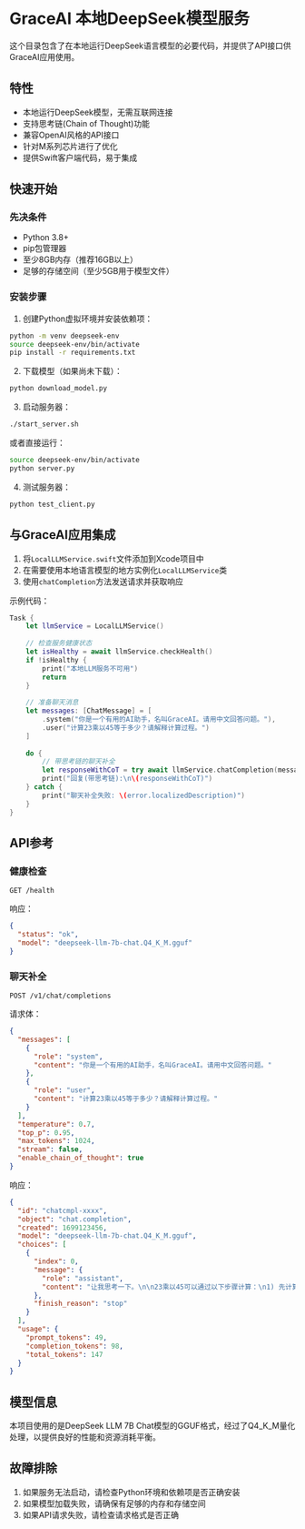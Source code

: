# GraceAI 本地DeepSeek模型服务

这个目录包含了在本地运行DeepSeek语言模型的必要代码，并提供了API接口供GraceAI应用使用。

## 特性

- 本地运行DeepSeek模型，无需互联网连接
- 支持思考链(Chain of Thought)功能
- 兼容OpenAI风格的API接口
- 针对M系列芯片进行了优化
- 提供Swift客户端代码，易于集成

## 快速开始

### 先决条件

- Python 3.8+
- pip包管理器
- 至少8GB内存（推荐16GB以上）
- 足够的存储空间（至少5GB用于模型文件）

### 安装步骤

1. 创建Python虚拟环境并安装依赖项：

```bash
python -m venv deepseek-env
source deepseek-env/bin/activate
pip install -r requirements.txt
```

2. 下载模型（如果尚未下载）：

```bash
python download_model.py
```

3. 启动服务器：

```bash
./start_server.sh
```

或者直接运行：

```bash
source deepseek-env/bin/activate
python server.py
```

4. 测试服务器：

```bash
python test_client.py
```

## 与GraceAI应用集成

1. 将`LocalLLMService.swift`文件添加到Xcode项目中
2. 在需要使用本地语言模型的地方实例化`LocalLLMService`类
3. 使用`chatCompletion`方法发送请求并获取响应

示例代码：

```swift
Task {
    let llmService = LocalLLMService()
    
    // 检查服务健康状态
    let isHealthy = await llmService.checkHealth()
    if !isHealthy {
        print("本地LLM服务不可用")
        return
    }
    
    // 准备聊天消息
    let messages: [ChatMessage] = [
        .system("你是一个有用的AI助手，名叫GraceAI。请用中文回答问题。"),
        .user("计算23乘以45等于多少？请解释计算过程。")
    ]
    
    do {
        // 带思考链的聊天补全
        let responseWithCoT = try await llmService.chatCompletion(messages: messages, enableChainOfThought: true)
        print("回复(带思考链):\n\(responseWithCoT)")
    } catch {
        print("聊天补全失败: \(error.localizedDescription)")
    }
}
```

## API参考

### 健康检查

```
GET /health
```

响应：
```json
{
  "status": "ok",
  "model": "deepseek-llm-7b-chat.Q4_K_M.gguf"
}
```

### 聊天补全

```
POST /v1/chat/completions
```

请求体：
```json
{
  "messages": [
    {
      "role": "system",
      "content": "你是一个有用的AI助手，名叫GraceAI。请用中文回答问题。"
    },
    {
      "role": "user",
      "content": "计算23乘以45等于多少？请解释计算过程。"
    }
  ],
  "temperature": 0.7,
  "top_p": 0.95,
  "max_tokens": 1024,
  "stream": false,
  "enable_chain_of_thought": true
}
```

响应：
```json
{
  "id": "chatcmpl-xxxx",
  "object": "chat.completion",
  "created": 1699123456,
  "model": "deepseek-llm-7b-chat.Q4_K_M.gguf",
  "choices": [
    {
      "index": 0,
      "message": {
        "role": "assistant",
        "content": "让我思考一下。\n\n23乘以45可以通过以下步骤计算：\n1) 先计算23乘以5: 23 × 5 = 115\n2) 再计算23乘以40: 23 × 40 = 920\n3) 最后将两个结果相加: 115 + 920 = 1035\n\n因此，23乘以45等于1035。"
      },
      "finish_reason": "stop"
    }
  ],
  "usage": {
    "prompt_tokens": 49,
    "completion_tokens": 98,
    "total_tokens": 147
  }
}
```

## 模型信息

本项目使用的是DeepSeek LLM 7B Chat模型的GGUF格式，经过了Q4_K_M量化处理，以提供良好的性能和资源消耗平衡。

## 故障排除

1. 如果服务无法启动，请检查Python环境和依赖项是否正确安装
2. 如果模型加载失败，请确保有足够的内存和存储空间
3. 如果API请求失败，请检查请求格式是否正确 